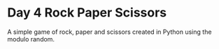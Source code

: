 # Day 4 Rock Paper Scissors

A simple game of rock, paper and scissors created in Python using the modulo random.
